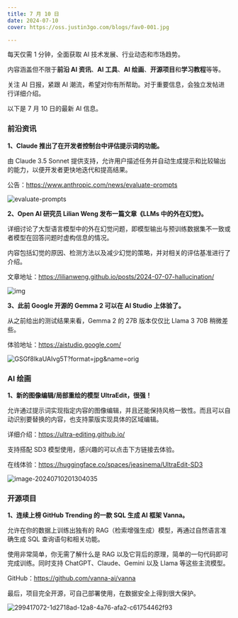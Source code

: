 ```yaml
---
title: 7 月 10 日
date: 2024-07-10
cover: https://oss.justin3go.com/blogs/fav0-001.jpg

---
```


每天仅需 1 分钟，全面获取 AI 技术发展、行业动态和市场趋势。

内容涵盖但不限于**前沿 AI 资讯**、**AI 工具**、**AI 绘画**、**开源项目**和**学习教程**等等。

关注 AI 日报，紧跟 AI 潮流，希望对你有所帮助。对于重要信息，会独立发帖进行详细介绍。

以下是 7 月 10 日的最新 AI 信息。

### 前沿资讯

**1、Claude 推出了在开发者控制台中评估提示词的功能。**

由 Claude 3.5 Sonnet 提供支持，允许用户描述任务并自动生成提示和比较输出的能力，以便开发者更快地迭代和提高结果。

公告：https://www.anthropic.com/news/evaluate-prompts

![evaluate-prompts](https://cdn.jsdelivr.net/gh/freelander/oss@master/ai-daily/2024-07-10/evaluate-prompts.webp)

**2、Open AI 研究员 Lilian Weng 发布一篇文章《LLMs 中的外在幻觉》。**

详细讨论了大型语言模型中的外在幻觉问题，即模型输出与预训练数据集不一致或者模型在回答问题时虚构信息的情况。

内容包括幻觉的原因、检测方法以及减少幻觉的策略，并对相关的评估基准进行了介绍。

文章地址：https://lilianweng.github.io/posts/2024-07-07-hallucination/

![img](https://cdn.jsdelivr.net/gh/freelander/oss@master/ai-daily/2024-07-10/factuality-prompt-eval.png)

**3、此前 Google 开源的 Gemma 2 可以在 AI Studio 上体验了。**

从之前给出的测试结果来看，Gemma 2 的 27B 版本仅仅比 Llama 3 70B 稍微差些。

体验地址：https://aistudio.google.com/

![GSGf8lkaUAIvg5T?format=jpg&name=orig](https://cdn.jsdelivr.net/gh/freelander/oss@master/ai-daily/2024-07-10/GSGf8lkaUAIvg5T.jpeg)

### AI 绘画

**1、新的图像编辑/局部重绘的模型 UltraEdit，很强！**

允许通过提示词实现指定内容的图像编辑，并且还能保持风格一致性。而且可以自动识别要替换的内容，也支持蒙版实现具体的区域编辑。

详细介绍：https://ultra-editing.github.io/

支持搭配 SD3 模型使用，感兴趣的可以点击下方链接去体验。

在线体验：https://huggingface.co/spaces/jeasinema/UltraEdit-SD3

![image-20240710201304035](https://cdn.jsdelivr.net/gh/freelander/oss@master/ai-daily/2024-07-10/image-20240710201304035.png)

### 开源项目

**1、连续上榜 GitHub Trending 的一款 SQL 生成 AI 框架 Vanna。**

允许在你的数据上训练出独有的 RAG（检索增强生成）模型，再通过自然语言准确生成 SQL 查询语句和相关功能。

使用非常简单，你无需了解什么是 RAG 以及它背后的原理，简单的一句代码即可完成训练。同时支持 ChatGPT、Claude、Gemini 以及 Llama 等这些主流模型。

GitHub：https://github.com/vanna-ai/vanna

最后，项目完全开源，可自己部署使用，在数据安全上得到很大保护。

![299417072-1d2718ad-12a8-4a76-afa2-c61754462f93](https://cdn.jsdelivr.net/gh/freelander/oss@master/ai-daily/2024-07-10/299417072-1d2718ad-12a8-4a76-afa2-c61754462f93.gif)
